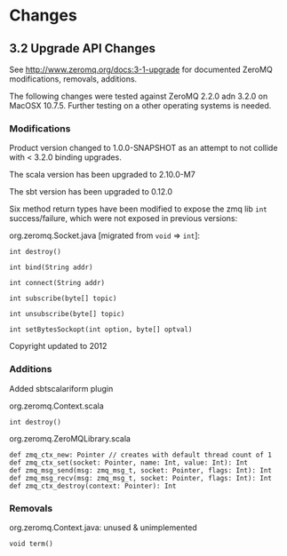 # Changes

## 3.2 Upgrade API Changes
See http://www.zeromq.org/docs:3-1-upgrade for documented ZeroMQ modifications, removals, additions.

The following changes were tested against ZeroMQ 2.2.0 adn 3.2.0 on MacOSX 10.7.5. Further
testing on a other operating systems is needed.

### Modifications
Product version changed to 1.0.0-SNAPSHOT as an attempt to not collide with < 3.2.0 binding upgrades.

The scala version has been upgraded to 2.10.0-M7

The sbt version has been upgraded to 0.12.0

Six method return types have been modified to expose the zmq lib `int` success/failure, which
were not exposed in previous versions:

org.zeromq.Socket.java [migrated from `void` => `int`]:
````
int destroy()

int bind(String addr)

int connect(String addr)

int subscribe(byte[] topic)

int unsubscribe(byte[] topic)

int setBytesSockopt(int option, byte[] optval)

````

Copyright updated to 2012

### Additions
Added sbtscalariform plugin

org.zeromq.Context.scala
````
int destroy()
````

org.zeromq.ZeroMQLibrary.scala
````
def zmq_ctx_new: Pointer // creates with default thread count of 1
def zmq_ctx_set(socket: Pointer, name: Int, value: Int): Int
def zmq_msg_send(msg: zmq_msg_t, socket: Pointer, flags: Int): Int
def zmq_msg_recv(msg: zmq_msg_t, socket: Pointer, flags: Int): Int
def zmq_ctx_destroy(context: Pointer): Int

````

### Removals
org.zeromq.Context.java: unused & unimplemented

````
void term()
````